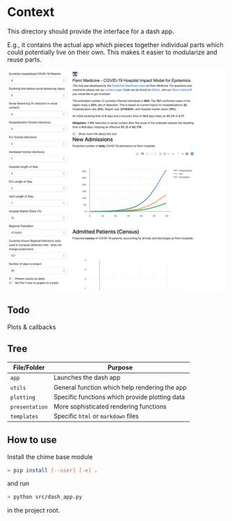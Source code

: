 # Context

This directory should provide the interface for a dash app.

E.g., it contains the actual app which pieces together individual parts which could potentially live on their own.
This makes it easier to modularize and reuse parts.

![Current interface](interface.png)

## Todo
Plots & callbacks

## Tree

File/Folder | Purpose
---|---
`app` | Launches the dash app
`utils` | General function which help rendering the app
`plotting` | Specific functions which provide plotting data
`presentation` | More sophisticated rendering functions
`templates` | Specific `html` or `markdown` files

## How to use
Install the chime base module
```bash
> pip install [--user] [-e] .
```
and run
```bash
> python src/dash_app.py
```
in the project root.
